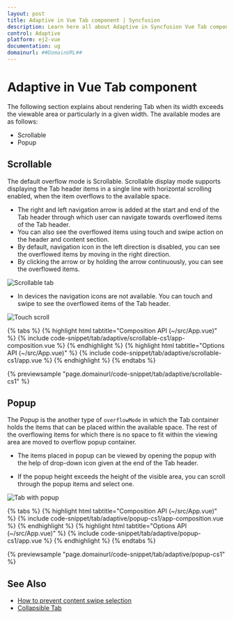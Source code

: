 ```yaml
---
layout: post
title: Adaptive in Vue Tab component | Syncfusion
description: Learn here all about Adaptive in Syncfusion Vue Tab component of Syncfusion Essential JS 2 and more.
control: Adaptive 
platform: ej2-vue
documentation: ug
domainurl: ##DomainURL##
---
```


# Adaptive in Vue Tab component

The following section explains about rendering Tab when its width exceeds the viewable area or particularly in a given width. The available
modes are as follows:

* Scrollable
* Popup

## Scrollable

The default overflow mode is Scrollable. Scrollable display mode supports displaying the Tab header items in a single line with horizontal
scrolling enabled, when the item overflows to the available space.

* The right and left navigation arrow is added at the start and end of the Tab header through which user can navigate towards overflowed
items of the Tab header.
* You can also see the overflowed items using touch and swipe action on the header and content section.
* By default, navigation icon in the left direction is disabled, you can see the overflowed items by moving in the right direction.
* By clicking the arrow or by holding the arrow continuously, you can see the overflowed items.

![Scrollable tab](images/tabscroll.gif)

* In devices the navigation icons are not available. You can touch and swipe to see the overflowed items of the Tab header.

![Touch scroll](images/touchscroll.gif)

{% tabs %}
{% highlight html tabtitle="Composition API (~/src/App.vue)" %}
{% include code-snippet/tab/adaptive/scrollable-cs1/app-composition.vue %}
{% endhighlight %}
{% highlight html tabtitle="Options API (~/src/App.vue)" %}
{% include code-snippet/tab/adaptive/scrollable-cs1/app.vue %}
{% endhighlight %}
{% endtabs %}
        
{% previewsample "page.domainurl/code-snippet/tab/adaptive/scrollable-cs1" %}

## Popup

The Popup is the another type of `overflowMode` in which the Tab container holds the items that can be placed within the available space.
The rest of the overflowing items for which there is no space to fit within the viewing area are moved to overflow popup container.

* The items placed in popup can be viewed by opening the popup with the help of drop-down icon given at the end of the Tab header.

* If the popup height exceeds the height of the visible area, you can scroll through the popup items and select one.

![Tab with popup](images/popup.gif)

{% tabs %}
{% highlight html tabtitle="Composition API (~/src/App.vue)" %}
{% include code-snippet/tab/adaptive/popup-cs1/app-composition.vue %}
{% endhighlight %}
{% highlight html tabtitle="Options API (~/src/App.vue)" %}
{% include code-snippet/tab/adaptive/popup-cs1/app.vue %}
{% endhighlight %}
{% endtabs %}
        
{% previewsample "page.domainurl/code-snippet/tab/adaptive/popup-cs1" %}

## See Also

* [How to prevent content swipe selection](./how-to/prevent-content-swipe-selection)
* [Collapsible Tab](./how-to/create-collapsible-tabs)